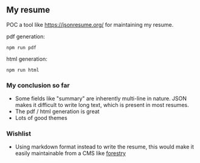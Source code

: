 ## My resume

POC a tool like https://jsonresume.org/ for maintaining my resume.

pdf generation:

```
npm run pdf
```

html generation:

```
npm run html
```

### My conclusion so far

- Some fields like "summary" are inherently multi-line in nature. JSON makes it difficult to write long text, which is present in most resumes.
- The pdf / html generation is great
- Lots of good themes

### Wishlist

- Using markdown format instead to write the resume, this would make it easily maintainable from a CMS like [forestry](https://forestry.io/)
